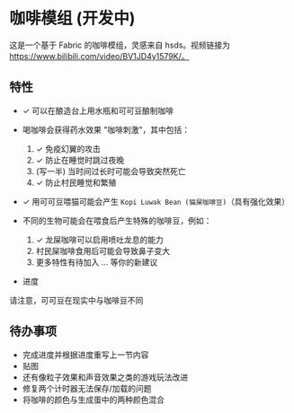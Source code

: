 # 咖啡模组 (开发中)
这是一个基于 Fabric 的咖啡模组，灵感来自 hsds。视频链接为 https://www.bilibili.com/video/BV1JD4y1579K/。

## 特性
- ✓ 可以在酿造台上用水瓶和可可豆酿制咖啡
- 喝咖啡会获得药水效果 "咖啡刺激"，其中包括：
    1. ✓ 免疫幻翼的攻击
    2. ✓ 防止在睡觉时跳过夜晚
    3. (写一半) 当时间过长时可能会导致突然死亡
    4. ✓ 防止村民睡觉和繁殖

- ✓ 用可可豆喂猫可能会产生 `Kopi Luwak Bean (猫屎咖啡豆)`（具有强化效果）
- 不同的生物可能会在喂食后产生特殊的咖啡豆，例如：
    1. ✓ 龙屎咖啡可以启用喷吐龙息的能力
    2. 村民屎咖啡食用后可能会导致鼻子变大
    3. 更多特性有待加入 ... 等你的新建议
- 进度

请注意，可可豆在现实中与咖啡豆不同
## 待办事项
- 完成进度并根据进度重写上一节内容
- 贴图
- 还有像粒子效果和声音效果之类的游戏玩法改进
- 修复两个计时器无法保存/加载的问题
- 将咖啡的颜色与生成蛋中的两种颜色混合